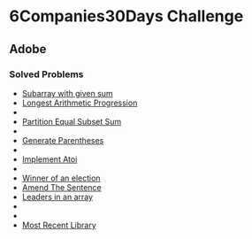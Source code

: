 # 6Companies30Days Challenge
## Adobe

### Solved Problems
- [Subarray with given sum](./subarray-with-given-sum.md)
- [Longest Arithmetic Progression](./longest-arithmetic-progression.md)
- []()
- [Partition Equal Subset Sum](./subset-sum-problem.md)
- []()
- [Generate Parentheses](./generate-parentheses.md)
- []()
- [Implement Atoi](./implement-atoi.md)
- []()
- [Winner of an election](./winner-of-an-election.md)
- [Amend The Sentence](./amend-the-sentence.md)
- [Leaders in an array](./leaders-in-an-array.md)
- []()
- []()
- [Most Recent Library](./most-recent-library.md)